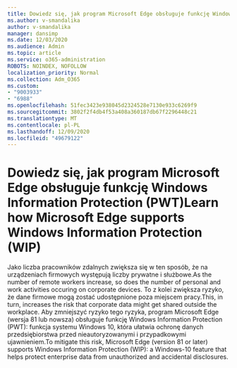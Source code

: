 ```yaml
---
title: Dowiedz się, jak program Microsoft Edge obsługuje funkcję Windows Information Protection (PWT)
ms.author: v-smandalika
author: v-smandalika
manager: dansimp
ms.date: 12/03/2020
ms.audience: Admin
ms.topic: article
ms.service: o365-administration
ROBOTS: NOINDEX, NOFOLLOW
localization_priority: Normal
ms.collection: Adm_O365
ms.custom:
- "9003933"
- "6988"
ms.openlocfilehash: 51fec3423e938045d2324528e7130e933c6269f9
ms.sourcegitcommit: 3802f2f4db4f53a408a360187db67f2296448c21
ms.translationtype: MT
ms.contentlocale: pl-PL
ms.lasthandoff: 12/09/2020
ms.locfileid: "49679122"
---
```

# <a name="learn-how-microsoft-edge-supports-windows-information-protection-wip"></a><span data-ttu-id="29dfa-102">Dowiedz się, jak program Microsoft Edge obsługuje funkcję Windows Information Protection (PWT)</span><span class="sxs-lookup"><span data-stu-id="29dfa-102">Learn how Microsoft Edge supports Windows Information Protection (WIP)</span></span>

<span data-ttu-id="29dfa-103">Jako liczba pracowników zdalnych zwiększa się w ten sposób, że na urządzeniach firmowych występują liczby prywatne i służbowe.</span><span class="sxs-lookup"><span data-stu-id="29dfa-103">As the number of remote workers increase, so does the number of personal and work activities occuring on corporate devices.</span></span> <span data-ttu-id="29dfa-104">To z kolei zwiększa ryzyko, że dane firmowe mogą zostać udostępnione poza miejscem pracy.</span><span class="sxs-lookup"><span data-stu-id="29dfa-104">This, in turn, increases the risk that corporate data might get shared outside the workplace.</span></span> <span data-ttu-id="29dfa-105">Aby zmniejszyć ryzyko tego ryzyka, program Microsoft Edge (wersja 81 lub nowsza) obsługuje funkcję Windows Information Protection (PWT): funkcja systemu Windows 10, która ułatwia ochronę danych przedsiębiorstwa przed nieautoryzowanymi i przypadkowymi ujawnieniem.</span><span class="sxs-lookup"><span data-stu-id="29dfa-105">To mitigate this risk, Microsoft Edge (version 81 or later) supports Windows Information Protection (WIP): a Windows-10 feature that helps protect enterprise data from unauthorized and accidental disclosures.</span></span>
